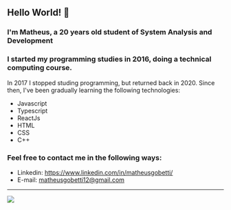 ## Hello World! 👋
### I'm Matheus, a 20 years old student of System Analysis and Development
### I started my programming studies in 2016, doing a technical computing course.
In 2017 I stopped studing programming, but returned back in 2020. Since then, I've been gradually learning the following technologies:
- Javascript
- Typescript
- ReactJs
- HTML
- CSS
- C++

### Feel free to contact me in the following ways:
- Linkedin: https://www.linkedin.com/in/matheusgobetti/
- E-mail: matheusgobetti12@gmail.com
-----------------
<img align="center" src="https://github-readme-stats-anuraghazra1.vercel.app/api/top-langs/?username=MatheusGobetti&layout=compact&theme=radical" />

<!--
**MatheusGobetti/MatheusGobetti** is a ✨ _special_ ✨ repository because its `README.md` (this file) appears on your GitHub profile.

Here are some ideas to get you started:

- 🔭 I’m currently working on ...
- 🌱 I’m currently learning ...
- 👯 I’m looking to collaborate on ...
- 🤔 I’m looking for help with ...
- 💬 Ask me about ...
- 📫 How to reach me: ...
- 😄 Pronouns: ...
- ⚡ Fun fact: ...
-->
